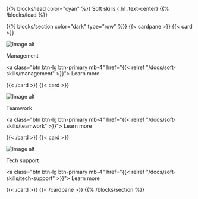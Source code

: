 {{% blocks/lead color="cyan" %}}
Soft skills
{.h1 .text-center}
{{% /blocks/lead %}}

{{% blocks/section color="dark" type="row" %}}
{{< cardpane >}}
{{< card >}}

![Image alt](/management.png)

Management

<a class="btn btn-lg btn-primary mb-4" href="{{< relref "/docs/soft-skills/management" >}}">
Learn more <i class="fas fa-arrow-alt-circle-right ms-2"></i>
</a>

{{< /card >}}
{{< card >}}

![Image alt](/teamwork.png)

Teamwork

<a class="btn btn-lg btn-primary mb-4" href="{{< relref "/docs/soft-skills/teamwork" >}}">
Learn more <i class="fas fa-arrow-alt-circle-right ms-2"></i>
</a>

{{< /card >}}
{{< card >}}

![Image alt](/tech-support.png)

Tech support

<a class="btn btn-lg btn-primary mb-4" href="{{< relref "/docs/soft-skills/tech-support" >}}">
Learn more <i class="fas fa-arrow-alt-circle-right ms-2"></i>
</a>

{{< /card >}}
{{< /cardpane >}}
{{% /blocks/section %}}
